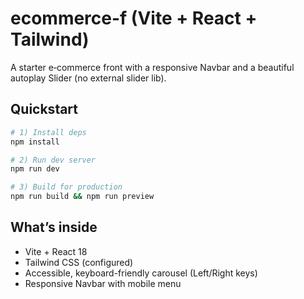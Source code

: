 # ecommerce-f (Vite + React + Tailwind)

A starter e‑commerce front with a responsive Navbar and a beautiful autoplay Slider (no external slider lib).

## Quickstart

```bash
# 1) Install deps
npm install

# 2) Run dev server
npm run dev

# 3) Build for production
npm run build && npm run preview
```

## What’s inside

- Vite + React 18
- Tailwind CSS (configured)
- Accessible, keyboard-friendly carousel (Left/Right keys)
- Responsive Navbar with mobile menu
```